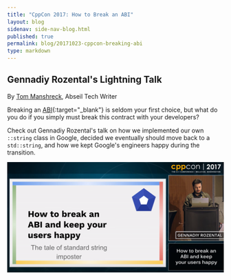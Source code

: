```yaml
---
title: "CppCon 2017: How to Break an ABI"
layout: blog
sidenav: side-nav-blog.html
published: true
permalink: blog/20171023-cppcon-breaking-abi
type: markdown
---
```


## Gennadiy Rozental's Lightning Talk

By [Tom Manshreck](mailto:shreck@google.com), Abseil Tech Writer

Breaking an
[ABI](https://en.wikipedia.org/wiki/Application_binary_interface){:target="_blank"}
is seldom your first choice, but what do you do if you simply must
break this contract with your developers?

Check out Gennadiy Rozental's talk on how we implemented our own `::string`
class in Google, decided we eventually should move back to a `std::string`,
and how we kept Google's engineers happy during the transition.

<a href="https://www.youtube.com/watch?v=NzaYUlAw93k" target="_blank">
<img src="/img/cppcon-breaking-abi.png" />
</a>